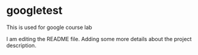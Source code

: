 # googletest
This is used for google course lab

I am editing the README file. Adding some more details about the project description.
